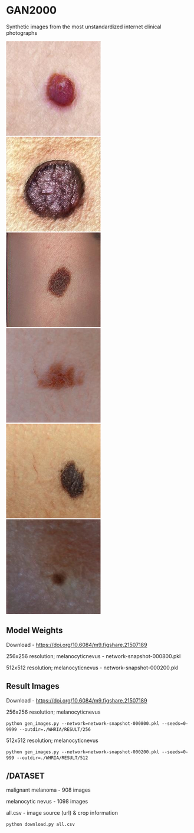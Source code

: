 # GAN2000

Synthetic images from the most unstandardized internet clinical photographs

![img](https://github.com/whria78/gan2000/blob/main/SAMPLES/256/seed0000.jpg?raw=true)
![img](https://github.com/whria78/gan2000/blob/main/SAMPLES/256/seed0001.jpg?raw=true)
![img](https://github.com/whria78/gan2000/blob/main/SAMPLES/256/seed0002.jpg?raw=true)
![img](https://github.com/whria78/gan2000/blob/main/SAMPLES/256/seed0003.jpg?raw=true)
![img](https://github.com/whria78/gan2000/blob/main/SAMPLES/256/seed0004.jpg?raw=true)
![img](https://github.com/whria78/gan2000/blob/main/SAMPLES/256/seed0005.jpg?raw=true)

 
## Model Weights

Download - https://doi.org/10.6084/m9.figshare.21507189

256x256 resolution; melanocyticnevus - network-snapshot-000800.pkl

512x512 resolution; melanocyticnevus - network-snapshot-000200.pkl


## Result Images

Download - https://doi.org/10.6084/m9.figshare.21507189

256x256 resolution; melanocyticnevus

<pre><code>python gen_images.py --network=network-snapshot-000800.pkl --seeds=0-9999 --outdir=./WHRIA/RESULT/256
</code></pre>

512x512 resolution; melanocyticnevus

<pre><code>python gen_images.py --network=network-snapshot-000200.pkl --seeds=0-999 --outdir=./WHRIA/RESULT/512
</code></pre>

## /DATASET

malignant melanoma - 908 images

melanocytic nevus - 1098 images


all.csv - image source (url) & crop information

<pre><code>python download.py all.csv
</code></pre>
